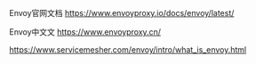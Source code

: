 Envoy官网文档
https://www.envoyproxy.io/docs/envoy/latest/

Envoy中文文
https://www.envoyproxy.cn/

https://www.servicemesher.com/envoy/intro/what_is_envoy.html
